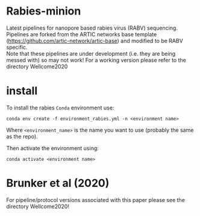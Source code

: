 # Rabies-minion  
Latest pipelines for nanopore based rabies virus (RABV) sequencing. Pipelines are forked from the ARTIC networks base template (https://github.com/artic-network/artic-base) and modified to be RABV specific.  
Note that these pipelines are under development (i.e. they are being messed with) so may not work! For a working version please refer to the directory Wellcome2020

# install  
To install the rabies `Conda` environment use:

```
conda env create -f environment_rabies.yml -n <environment name>
```

Where `<environment_name>` is the name you want to use (probably the same as the repo).

Then activate the environment using:

```
conda activate <environment name>
```
# Brunker et al (2020)  
For pipeline/protocol versions associated with this paper please see the directory Wellcome2020!
